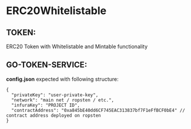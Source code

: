 # ERC20Whitelistable

## TOKEN:
ERC20 Token with Whitelistable and Mintable functionality

## GO-TOKEN-SERVICE:

**config.json** expected with following structure:

```
{
  "privateKey": "user-private-key",
  "network": "main net / ropsten / etc.",
  "infuraKey": "PROJECT ID",
  "contractAddress": "0xa845bE40dd6CF745EAC313837bf7F1eFfBCF0bE4" // contract address deployed on ropsten
}
```
